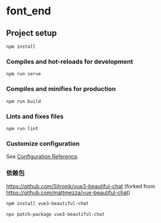 # font_end

## Project setup
```
npm install
```

### Compiles and hot-reloads for development
```
npm run serve
```

### Compiles and minifies for production
```
npm run build
```

### Lints and fixes files
```
npm run lint
```

### Customize configuration
See [Configuration Reference](https://cli.vuejs.org/config/).


### 依赖包
https://github.com/Sitronik/vue3-beautiful-chat
(forked from https://github.com/mattmezza/vue-beautiful-chat)

```bash
npm install vue3-beautiful-chat
```

```bash
npx patch-package vue3-beautiful-chat
```